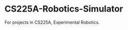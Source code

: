 CS225A-Robotics-Simulator
=========================

For projects in CS225A, Experimental Robotics.  
